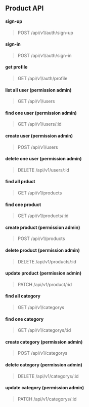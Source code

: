 ## Product API

#### sign-up
> POST /api/v1/auth/sign-up

#### sign-in
> POST /api/v1/auth/sign-in

#### get profile
> GET /api/v1/auth/profile

#### list all user (permission admin)
> GET /api/v1/users

#### find one user (permission admin)
> GET /api/v1/users/:id

#### create user (permission admin)
> POST /api/v1/users

#### delete one user (permission admin)
> DELETE /api/v1/users/:id

#### find all prduct 
> GET /api/v1/products

#### find one product
> GET /api/v1/products/:id

#### create product (permission admin)
> POST /api/v1/products

#### delete product (permission admin)
> DELETE /api/v1/products/:id

#### update product (permission admin)
> PATCH /api/v1/product/:id

#### find all category 
> GET /api/v1/categorys

#### find one category 
> GET /api/v1/categorys/:id

#### create category (permission admin)
> POST /api/v1/categorys

#### delete category (permission admin)
> DELETE /api/v1/categorys/:id

#### update category (permission admin)
> PATCH /api/v1/categorys/:id
